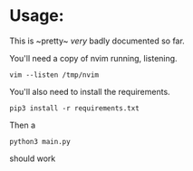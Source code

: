 # Usage:

This is ~pretty~ _very_ badly documented so far. 

You'll need a copy of nvim running, listening.
```
vim --listen /tmp/nvim
```

You'll also need to install the requirements. 

```
pip3 install -r requirements.txt
```

Then a
```
python3 main.py 
```

should work
